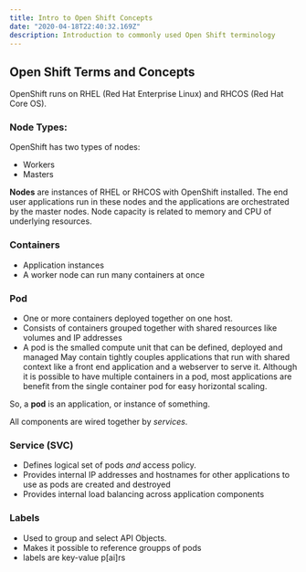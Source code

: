 ```yaml
---
title: Intro to Open Shift Concepts
date: "2020-04-18T22:40:32.169Z"
description: Introduction to commonly used Open Shift terminology
---
```


## Open Shift Terms and Concepts

OpenShift runs on RHEL (Red Hat Enterprise Linux) and RHCOS (Red Hat Core OS).

### Node Types:
OpenShift has two types of nodes:
- Workers
- Masters

<b>Nodes</b> are instances of RHEL or RHCOS with OpenShift installed. The end user applications run in these nodes and the applications are orchestrated by the master nodes. Node capacity is related to memory and CPU of underlying resources.

### Containers 
- Application instances
- A worker node can run many containers at once

### Pod
- One or more containers deployed together on one host.
- Consists of containers grouped together with shared resources like volumes and IP addresses
- A pod is the smalled compute unit that can be defined, deployed and managed
May contain tightly couples applications that run with shared context like a front end application and a webserver to serve it. Although it is possible to have multiple containers in a pod, most applications are benefit from the single container pod for easy horizontal scaling.

So, a **pod** is an application, or instance of something.

All components are wired together by <i>services</i>.

### Service (SVC)
- Defines logical set of pods <i>and</i> access policy.
- Provides internal IP addresses and hostnames for other applications to use as pods are created and destroyed
- Provides internal load balancing across application components

### Labels 
- Used to group and select API Objects.
- Makes it possible to reference groupps of pods
- labels are key-value p[ai]rs

